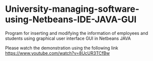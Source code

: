 # University-managing-software-using-Netbeans-IDE-JAVA-GUI
Program for inserting and modifying the information of employees and students using graphical user interface GUI in Netbeans JAVA

Please watch the demonstration using the following link
https://www.youtube.com/watch?v=8UcUR3TCfBw


